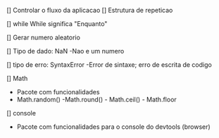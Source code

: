 [] Controlar o fluxo da aplicacao
[] Estrutura de repeticao

[] while
While significa "Enquanto"

[] Gerar numero aleatorio

[] Tipo de dado: NaN
-Nao e um numero

[] tipo de erro: SyntaxError
-Error de sintaxe; erro de escrita de codigo

[] Math

- Pacote com funcionalidades
- Math.random()
  -Math.round() - Math.ceil() - Math.floor

[] console

- Pacote com funcionalidades para o console do devtools (browser)
